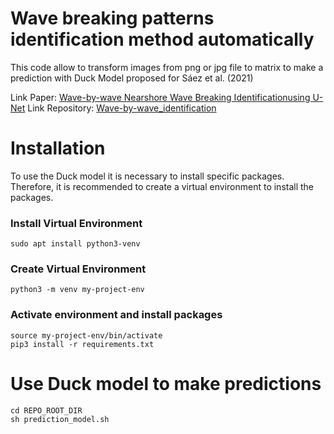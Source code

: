 # Wave breaking patterns identification method automatically
This code allow to transform images from png or jpg file to matrix to make a prediction with Duck Model proposed for Sáez et al. (2021)

Link Paper: [Wave-by-wave Nearshore Wave Breaking Identificationusing U-Net](https://www.sciencedirect.com/science/article/pii/S037838392100168X)
Link Repository: [Wave-by-wave_identification](https://github.com/fj23eslaonda/Wave_by_Wave_Identification)

# Installation
To use the Duck model it is necessary to install specific packages. Therefore, it is recommended to create a virtual environment to install the packages.

### Install Virtual Environment 
```
sudo apt install python3-venv
```
### Create Virtual Environment 
```
python3 -m venv my-project-env
```
### Activate environment and install packages
```
source my-project-env/bin/activate
pip3 install -r requirements.txt
```

# Use Duck model to make predictions

```
cd REPO_ROOT_DIR
sh prediction_model.sh
```
